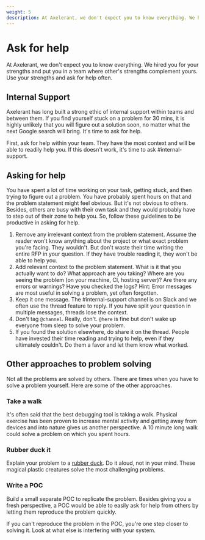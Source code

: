 ```yaml
---
weight: 5
description: At Axelerant, we don't expect you to know everything. We hired you for your strengths and put you in a team where other's strengths complement yours. Use them.
---
```


# Ask for help

At Axelerant, we don't expect you to know everything. We hired you for your strengths and put you in a team where other's strengths complement yours. Use your strengths and ask for help often.

## Internal Support

Axelerant has long built a strong ethic of internal support within teams and between them. If you find yourself stuck on a problem for 30 mins, it is highly unlikely that you will figure out a solution soon, no matter what the next Google search will bring. It's time to ask for help.

First, ask for help within your team. They have the most context and will be able to readily help you. If this doesn't work, it's time to ask #internal-support.

## Asking for help

You have spent a lot of time working on your task, getting stuck, and then trying to figure out a problem. You have probably spent hours on that and the problem statement might feel obvious. But it's not obvious to others. Besides, others are busy with their own task and they would probably have to step out of their zone to help you. So, follow these guidelines to be productive in asking for help.

1. Remove any irrelevant context from the problem statement. Assume the reader won't know anything about the project or what exact problem you're facing. They wouldn't. But don't waste their time writing the entire RFP in your question. If they have trouble reading it, they won't be able to help you.
2. Add relevant context to the problem statement. What is it that you actually want to do? What approach are you taking? Where are you seeing the problem (on your machine, CI, hosting server)? Are there any errors or warnings? Have you checked the logs? Hint: Error messages are most useful in solving a problem, yet often forgotten.
3. Keep it one message. The #internal-support channel is on Slack and we often use the thread feature to reply. If you have split your question in multiple messages, threads lose the context.
4. Don't tag `@channel`. Really, don't. `@here` is fine but don't wake up everyone from sleep to solve your problem.
5. If you found the solution elsewhere, do share it on the thread. People have invested their time reading and trying to help, even if they ultimately couldn't. Do them a favor and let them know what worked.

## Other approaches to problem solving

Not all the problems are solved by others. There are times when you have to solve a problem yourself. Here are some of the other approaches.

### Take a walk

It's often said that the best debugging tool is taking a walk. Physical exercise has been proven to increase mental activity and getting away from devices and into nature gives us another perspective. A 10 minute long walk could solve a problem on which you spent hours.

### Rubber duck it

Explain your problem to a [rubber duck](https://en.wikipedia.org/wiki/Rubber_duck_debugging). Do it aloud, not in your mind. These magical plastic creatures solve the most challenging problems.

### Write a POC

Build a small separate POC to replicate the problem. Besides giving you a fresh perspective, a POC would be able to easily ask for help from others by letting them reproduce the problem quickly.

If you can't reproduce the problem in the POC, you're one step closer to solving it. Look at what else is interfering with your system.
